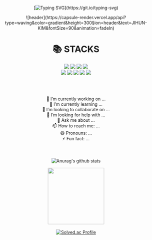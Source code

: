 
<div align="center">
<div align="center">
  
[![Typing SVG](https://readme-typing-svg.herokuapp.com?font=Fira+Code&pause=1000&width=435&lines=Hi+there!+Welcome+to+Hotchapa!)](https://git.io/typing-svg)
</div>
![header](https://capsule-render.vercel.app/api?type=waving&color=gradient&height=300&section=header&text=JIHUN-KIM&fontSize=90&animation=fadeIn)

<div align=center><h1>📚 STACKS</h1></div>
<div align=center> 
<!--   <img src="https://img.shields.io/badge/java-007396?style=for-the-badge&logo=java&logoColor=white"> 
  <img src="https://img.shields.io/badge/c++-00599C?style=for-the-badge&logo=c%2B%2B&logoColor=white">
  <img src="https://img.shields.io/badge/python-3776AB?style=for-the-badge&logo=python&logoColor=white"> 
  <br>
   -->
  <img src="https://img.shields.io/badge/html5-E34F26?style=for-the-badge&logo=html5&logoColor=white"> 
  <img src="https://img.shields.io/badge/css-1572B6?style=for-the-badge&logo=css3&logoColor=white"> 
  <img src="https://img.shields.io/badge/javascript-F7DF1E?style=for-the-badge&logo=javascript&logoColor=black"> 
  <img src="https://img.shields.io/badge/jquery-0769AD?style=for-the-badge&logo=jquery&logoColor=white">
  <br>
  <!--
  <img src="https://img.shields.io/badge/oracle-F80000?style=for-the-badge&logo=oracle&logoColor=white"> 
  <img src="https://img.shields.io/badge/mysql-4479A1?style=for-the-badge&logo=mysql&logoColor=white"> 
  <img src="https://img.shields.io/badge/mariaDB-003545?style=for-the-badge&logo=mariaDB&logoColor=white"> 
  <img src="https://img.shields.io/badge/mongoDB-47A248?style=for-the-badge&logo=MongoDB&logoColor=white">
  <img src="https://img.shields.io/badge/firebase-FFCA28?style=for-the-badge&logo=firebase&logoColor=white">
  <br> -->
  
  <img src="https://img.shields.io/badge/react-61DAFB?style=for-the-badge&logo=react&logoColor=black"> 
  <img src="https://img.shields.io/badge/vue.js-4FC08D?style=for-the-badge&logo=vue.js&logoColor=white"> 

  <img src="https://img.shields.io/badge/django-092E20?style=for-the-badge&logo=django&logoColor=white">



  
  <img src="https://img.shields.io/badge/github-181717?style=for-the-badge&logo=github&logoColor=white">
  <img src="https://img.shields.io/badge/git-F05032?style=for-the-badge&logo=git&logoColor=white">
  <br>
</div>
<br><br><br>

 🔭 I’m currently working on ...
 <br>
 🌱 I’m currently learning ...
 <br>
 👯 I’m looking to collaborate on ...
 <br>
 🤔 I’m looking for help with ...
 <br>
 💬 Ask me about ...
 <br>
 📫 How to reach me: ...
 <br>
 😄 Pronouns: ...
 <br>
 ⚡ Fun fact: ...
 <br>
<br><br>
<div>
  
![Anurag's github stats](https://github-readme-stats.vercel.app/api?username=hotchapa&show_icons=true&theme=tokyonight)
  <br>

<a href="https://github.com/imysh578"><img align="center" style="height:180px" src="https://github-readme-stats.vercel.app/api/top-langs/?username=hotchapa&layout=compact&theme=nord&hide_border=true" /></a> 
  <br>
  <br>
[![Solved.ac Profile](http://mazassumnida.wtf/api/v2/generate_badge?boj=hotchapa)](https://solved.ac/hotchapa/)
  <br>
  <br>
</div>

<!--
**hotchapa/hotchapa** is a ✨ _special_ ✨ repository because its `README.md` (this file) appears on your GitHub profile.

Here are some ideas to get you started:

- 🔭 I’m currently working on ...
- 🌱 I’m currently learning ...
- 👯 I’m looking to collaborate on ...
- 🤔 I’m looking for help with ...
- 💬 Ask me about ...
- 📫 How to reach me: ...
- 😄 Pronouns: ...
- ⚡ Fun fact: ...
-->
</div>
